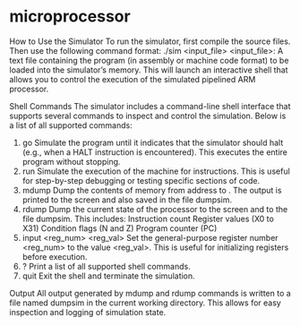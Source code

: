 # microprocessor

How to Use the Simulator
To run the simulator, first compile the source files. Then use the following command format:
./sim <input_file>
<input_file>: A text file containing the program (in assembly or machine code format) to be loaded into the simulator’s memory.
This will launch an interactive shell that allows you to control the execution of the simulated pipelined ARM processor.

Shell Commands
The simulator includes a command-line shell interface that supports several commands to inspect and control the simulation. Below is a list of all supported commands:
1. go
Simulate the program until it indicates that the simulator should halt (e.g., when a HALT instruction is encountered). This executes the entire program without stopping.
2. run <n>
Simulate the execution of the machine for <n> instructions. This is useful for step-by-step debugging or testing specific sections of code.
3. mdump <low> <high>
Dump the contents of memory from address <low> to <high>. The output is printed to the screen and also saved in the file dumpsim.
4. rdump
Dump the current state of the processor to the screen and to the file dumpsim. This includes:
Instruction count
Register values (X0 to X31)
Condition flags (N and Z)
Program counter (PC)
5. input <reg_num> <reg_val>
Set the general-purpose register number <reg_num> to the value <reg_val>. This is useful for initializing registers before execution.
6. ?
Print a list of all supported shell commands.
7. quit
Exit the shell and terminate the simulation.

Output
All output generated by mdump and rdump commands is written to a file named dumpsim in the current working directory. This allows for easy inspection and logging of simulation state.
